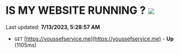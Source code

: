 # IS MY WEBSITE RUNNING ? [![](https://img.shields.io/static/v1?label=Sponsor&message=%E2%9D%A4&logo=GitHub&color=%23fe8e86)](https://github.com/sponsors/<username>)

Last updated: **7/13/2023, 5:28:57 AM**

- `GET` [https://youssefservice.me](https://youssefservice.me) - **Up** (1105ms)
